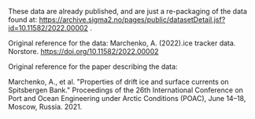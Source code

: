 These data are already published, and are just a re-packaging of the data found at: https://archive.sigma2.no/pages/public/datasetDetail.jsf?id=10.11582/2022.00002 .

Original reference for the data: Marchenko, A. (2022).ice tracker data. Norstore. https://doi.org/10.11582/2022.00002

Original reference for the paper describing the data:

Marchenko, A., et al. "Properties of drift ice and surface currents on Spitsbergen Bank." Proceedings of the 26th International Conference on Port and Ocean Engineering under Arctic Conditions (POAC), June 14–18, Moscow, Russia. 2021.

